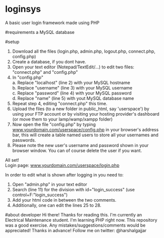# loginsys
A basic user login framework made using PHP

#requirements
a MySQL database

#setup
1. Download all the files (login.php, admin.php, logout.php, connect.php, config.php)
2. Create a database, if you dont have.
3. Open your text editor (Notepad/TextEdit/...) to edit two files: "connect.php" and "config.php"
4. In "config.php"  
   a. Replace "localhost" (line 2) with your MySQL hostname  
   b. Replace "username" (line 3) with your MySQL username   
   c. Replace "password" (line 4) with your MySQL password  
   d. Replace "name" (line 5) with yout MySQL database name  
5. Repeat step 4, editing "connect.php" this time.
6. Upload the files (to a new folder in public_html, say 'userspace') by using your FTP account or by visiting your hosting provider's dashboard (or move them to your lamp/wamp/xampp folder)
7. Now open the file "config.php" by typing www.yourdomain.com/userspace/config.php in your browser's address bar, this will create a table named users to store all your usernames and passwords. 
8. Please note the new user's username and password shown in your browser window. You can of course delete the user if you want.  
  
All set!  
Login page: www.yourdomain.com/userspace/login.php

In order to edit what is shown after logging in you need to:  
1. Open "admin.php" in your text editor  
2. Search (line 11) for the division with id="login_success" (use control+F:"login_success")  
3. Add your html code in between the two comments.  
4. Additionally, one can edit the lines 25 to 28.

#about developer
Hi there! Thanks for reading this. I'm currently an Electrical Maintenance student. I'm learning PHP right now. This repository was a good exercise. Any mistakes/suggestions/comments would be appreciated! Thanks in advance! Follow me on twitter: @harshalgajjar
